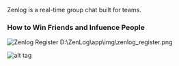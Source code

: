 Zenlog is a real-time group chat built for teams.

### How to Win Friends and Infuence People

![Zenlog Register](ZenLog/app/img/zenlog_register.png "How to Win Friends and Infuence People - Dale Carnegie")
D:\ZenLog\app\img\zenlog_register.png

![alt tag](https://raw.githubusercontent.com/username/projectname/branch/path/to/img.png)
